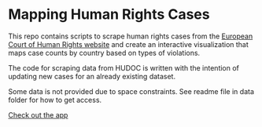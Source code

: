# Mapping Human Rights Cases

This repo contains scripts to scrape human rights cases from the [European Court of Human Rights website](https://hudoc.echr.coe.int/eng#{%22documentcollectionid2%22:[%22GRANDCHAMBER%22,%22CHAMBER%22]}) and create an interactive visualization that maps case counts by country based on types of violations.

The code for scraping data from HUDOC is written with the intention of updating new cases for an already existing dataset.  

Some data is not provided due to space constraints. See readme file in data folder for how to get access. 

[Check out the app](https://auerdatascience.shinyapps.io/shiny_app/)
